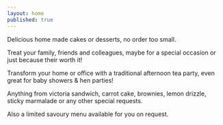 ```yaml
---
layout: home
published: true
---
```


Delicious home made cakes or desserts, no order too small.

Treat your family, friends and colleagues, maybe for a special occasion or
just because their worth it!

Transform your home or office with a traditional afternoon tea party,
even great for baby showers & hen parties!

Anything from victoria sandwich, carrot cake, brownies,
lemon drizzle, sticky marmalade or any other special requests.

Also a limited savoury menu available for you on request.

